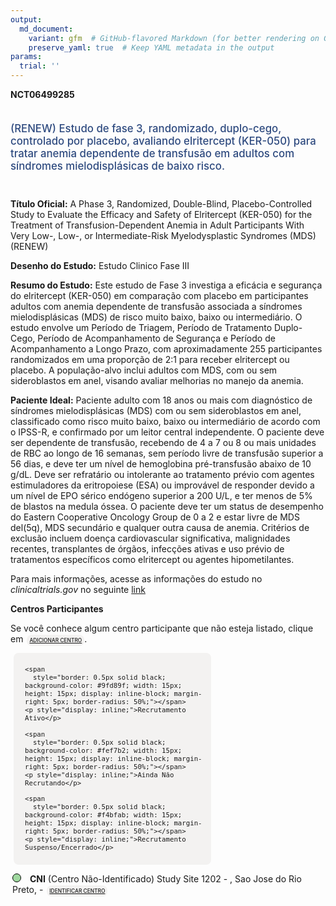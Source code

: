 ```yaml
---
output: 
  md_document:
    variant: gfm  # GitHub-flavored Markdown (for better rendering on GitHub)
    preserve_yaml: true  # Keep YAML metadata in the output
params:
  trial: ''
---
```


<script async src="https://scripts.simpleanalyticscdn.com/latest.js"></script>

**NCT06499285**

<div style="padding: 5px 5px 5px 0px; font-size: 1.20em; font-weight: 500; color: #2E4A7F; text-align: left; margin-bottom: 20px">

(RENEW) Estudo de fase 3, randomizado, duplo-cego, controlado por
placebo, avaliando elritercept (KER-050) para tratar anemia dependente
de transfusão em adultos com síndromes mielodisplásicas de baixo risco.

</div>

**Título Oficial:** A Phase 3, Randomized, Double-Blind,
Placebo-Controlled Study to Evaluate the Efficacy and Safety of
Elritercept (KER-050) for the Treatment of Transfusion-Dependent Anemia
in Adult Participants With Very Low-, Low-, or Intermediate-Risk
Myelodysplastic Syndromes (MDS) (RENEW)

**Desenho do Estudo:** Estudo Clinico Fase III

**Resumo do Estudo:** Este estudo de Fase 3 investiga a eficácia e
segurança do elritercept (KER-050) em comparação com placebo em
participantes adultos com anemia dependente de transfusão associada a
síndromes mielodisplásicas (MDS) de risco muito baixo, baixo ou
intermediário. O estudo envolve um Período de Triagem, Período de
Tratamento Duplo-Cego, Período de Acompanhamento de Segurança e Período
de Acompanhamento a Longo Prazo, com aproximadamente 255 participantes
randomizados em uma proporção de 2:1 para receber elritercept ou
placebo. A população-alvo inclui adultos com MDS, com ou sem
sideroblastos em anel, visando avaliar melhorias no manejo da anemia.

**Paciente Ideal:** Paciente adulto com 18 anos ou mais com diagnóstico
de síndromes mielodisplásicas (MDS) com ou sem sideroblastos em anel,
classificado como risco muito baixo, baixo ou intermediário de acordo
com o IPSS-R, e confirmado por um leitor central independente. O
paciente deve ser dependente de transfusão, recebendo de 4 a 7 ou 8 ou
mais unidades de RBC ao longo de 16 semanas, sem período livre de
transfusão superior a 56 dias, e deve ter um nível de hemoglobina
pré-transfusão abaixo de 10 g/dL. Deve ser refratário ou intolerante ao
tratamento prévio com agentes estimuladores da eritropoiese (ESA) ou
improvável de responder devido a um nível de EPO sérico endógeno
superior a 200 U/L, e ter menos de 5% de blastos na medula óssea. O
paciente deve ter um status de desempenho do Eastern Cooperative
Oncology Group de 0 a 2 e estar livre de MDS del(5q), MDS secundário e
qualquer outra causa de anemia. Critérios de exclusão incluem doença
cardiovascular significativa, malignidades recentes, transplantes de
órgãos, infecções ativas e uso prévio de tratamentos específicos como
elritercept ou agentes hipometilantes.

Para mais informações, acesse as informações do estudo no
*clinicaltrials.gov* no seguinte
[link](https://clinicaltrials.gov/ct2/show/NCT06499285)

**Centros Participantes**

Se você conhece algum centro participante que não esteja listado, clique
em
<span style="color: #2E4A7F; margin-left: 2px; padding: 4px; background-color: #f3f2f1; border-radius: 8px; font-weight: 500; font-size: 0.6em"><a
href="https://cancertrialsbr.shinyapps.io/formsapp?study_nct_id=NCT06499285&amp;location_id=N%2FA&amp;location_full_name=N%2FA&amp;form_type=Adicionar%20Centro"
target="_blank">ADICIONAR CENTRO</a></span>.

<div style="margin-bottom: 8px; margin-left: 5px; padding: 8px; max-width: 300px; background-color: #f3f2f1; border-radius: 8px; font-size: 0.9em">

<div style="margin-left: 10px;">

    <span 
      style="border: 0.5px solid black; background-color: #9fd89f; width: 15px; height: 15px; display: inline-block; margin-right: 5px; border-radius: 50%;"></span>
    <p style="display: inline;">Recrutamento Ativo</p>

</div>

<div style="margin-left: 10px;">

    <span 
      style="border: 0.5px solid black; background-color: #fef7b2; width: 15px; height: 15px; display: inline-block; margin-right: 5px; border-radius: 50%;"></span>
    <p style="display: inline;">Ainda Não Recrutando</p>

</div>

<div style="margin-left: 10px;">

    <span 
      style="border: 0.5px solid black; background-color: #f4bfab; width: 15px; height: 15px; display: inline-block; margin-right: 5px; border-radius: 50%;"></span>
    <p style="display: inline;">Recrutamento Suspenso/Encerrado</p>

</div>

</div>

<div style="margin: 3px;">

<span style="border: 0.5px solid black; display: inline-block; width: 12px; height: 12px; border-radius: 50%; margin-right: 10px; padding-bottom: 0px; background-color: #9fd89f;"></span>
<b>CNI</b> (Centro Não-Identificado) Study Site 1202 - , Sao Jose do Rio
Preto, -
<span style="color: #2E4A7F; margin-left: 2px; padding: 4px; background-color: #f3f2f1; border-radius: 8px; font-weight: 500; font-size: 0.6em"><a
href="https://cancertrialsbr.shinyapps.io/formsapp?study_nct_id=NCT06499285&amp;location_id=STUDYSITE1202SAOJOSEDORIOPRETOBRAZIL&amp;location_full_name=%28Centro%20N%C3%A3o-Identificado%29%2C%20Study%20Site%201202%20%20-%20%2C%20Sao%20Jose%20do%20Rio%20Preto%2C%20%20-%20&amp;form_type=Identificar%20Centro"
target="_blank">IDENTIFICAR CENTRO</a></span>

</div>
